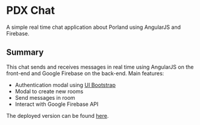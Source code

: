 # PDX Chat
A simple real time chat application about Porland using AngularJS and Firebase.

## Summary

This chat sends and receives messages in real time using AngularJS on the front-end and Google Firebase on the back-end. Main features:

- Authentication modal using [UI Bootstrap](http://angular-ui.github.io/bootstrap)
- Modal to create new rooms
- Send messages in room
- Interact with Google Firebase API

The deployed version can be found [here](https://realtime-chat.netlify.com).
